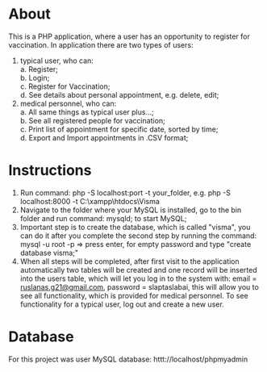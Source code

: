 # About
This is a PHP application, where a user has an opportunity to register for vaccination. 
In application there are two types of users:
1. typical user, who can: <br>
  a. Register; <br>
  b. Login; <br>
  c. Register for Vaccination; <br>
  d. See details about personal appointment, e.g. delete, edit; <br>
2. medical personnel, who can: <br>
  a. All same things as typical user plus...; <br>
  b. See all registered people for vaccination; <br>
  c. Print list of appointment for specific date, sorted by time; <br>
  d. Export and Import appointments in .CSV format; <br>
# Instructions
1. Run command: php -S localhost:port -t your_folder, e.g. php -S localhost:8000 -t C:\xampp\htdocs\Visma
2. Navigate to the folder where your MySQL is installed, go to the bin folder and run command: mysqld; to start MySQL;
3. Important step is to create the database, which is called "visma", you can do it after you complete the second step by running the command: mysql -u root -p => press enter, for empty password and type "create database visma;"
4. When all steps will be completed, after first visit to the application automatically two tables will be created and one record will be inserted into the users table, which will let you log in to the system with: email = ruslanas.g21@gmail.com, password = slaptaslabai, this will allow you to see all functionality, which is provided for medical personnel. To see functionality for a typical user, log out and create a new user.
# Database
For this project was user MySQL database: httt://localhost/phpmyadmin
